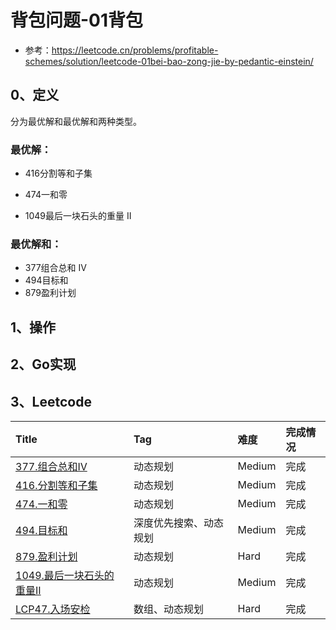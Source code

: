 # 背包问题-01背包

- 参考：https://leetcode.cn/problems/profitable-schemes/solution/leetcode-01bei-bao-zong-jie-by-pedantic-einstein/

## 0、定义

分为最优解和最优解和两种类型。

### 最优解：

- 416分割等和子集

- 474一和零
- 1049最后一块石头的重量 II

### 最优解和：

- 377组合总和 Ⅳ
- 494目标和
- 879盈利计划

## 1、操作

## 2、Go实现

## 3、Leetcode

| Title                                                                      | Tag         | 难度     | 完成情况 |
| :----------------------------------------------------------------------------| :-------------| :--------| :------|
| [377.组合总和Ⅳ](https://leetcode.cn/problems/combination-sum-iv/)          | 动态规划        | Medium | 完成   |
| [416.分割等和子集](https://leetcode.cn/problems/partition-equal-subset-sum/) | 动态规划        | Medium | 完成   |
| [474.一和零](https://leetcode.cn/problems/ones-and-zeroes/)               | 动态规划        | Medium | 完成   |
| [494.目标和](https://leetcode.cn/problems/target-sum/)                    | 深度优先搜索、动态规划 | Medium | 完成   |
| [879.盈利计划](https://leetcode.cn/problems/profitable-schemes/)           | 动态规划        | Hard   | 完成   |
| [1049.最后一块石头的重量II](https://leetcode.cn/problems/last-stone-weight-ii/) | 动态规划        | Medium | 完成   |
| [LCP47.入场安检](https://leetcode.cn/problems/oPs9Bm/)                     | 数组、动态规划     | Hard   | 完成   |